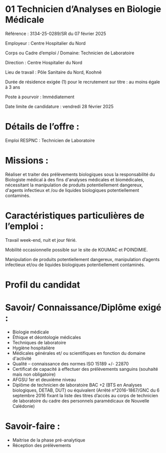 # 01 Technicien d’Analyses en Biologie Médicale

Référence : 3134-25-0289/SR du 07 février 2025

Employeur : Centre Hospitalier du Nord

Corps ou Cadre d’emploi / Domaine: Technicien de Laboratoire

Direction : Centre Hospitalier du Nord

Lieu de travail : Pôle Sanitaire du Nord, Koohnê

Durée de résidence exigée (1) pour le recrutement sur titre : au moins égale à 3 ans

Poste à pourvoir : Immédiatement

Date limite de candidature : vendredi 28 février 2025

# Détails de l’offre :

Emploi RESPNC : Technicien de Laboratoire

# Missions :

Réaliser et traiter des prélèvements biologiques sous la responsabilité du Biologiste médical à des fins d'analyses médicales et biomédicales, nécessitant la manipulation de produits potentiellement dangereux, d'agents infectieux et /ou de liquides biologiques potentiellement contaminés.

# Caractéristiques particulières de l’emploi :

Travail week-end, nuit et jour férié.

Mobilité occasionnelle possible sur le site de KOUMAC et POINDIMIE.

Manipulation de produits potentiellement dangereux, manipulation d’agents infectieux et/ou de liquides biologiques potentiellement contaminés.

# Profil du candidat

# Savoir/ Connaissance/Diplôme exigé :

- Biologie médicale
- Éthique et déontologie médicales
- Techniques de laboratoire
- Hygiène hospitalière
- Médicales générales et/ ou scientifiques en fonction du domaine d'activité
- Qualité – connaissance des normes ISO 15189 +/- 22870
- Certificat de capacité à effectuer des prélèvements sanguins (souhaité mais non obligatoire)
- AFGSU 1er et deuxième niveau
- Diplôme de technicien de laboratoire BAC +2 (BTS en Analyses biologiques, DETAB, DUT) ou équivalent (Arrêté n°2016-1867/GNC du 6 septembre 2016 fixant la liste des titres d’accès au corps de technicien de laboratoire du cadre des personnels paramédicaux de Nouvelle Calédonie)

# Savoir-faire :

- Maitrise de la phase pré-analytique
- Réception des prélèvements